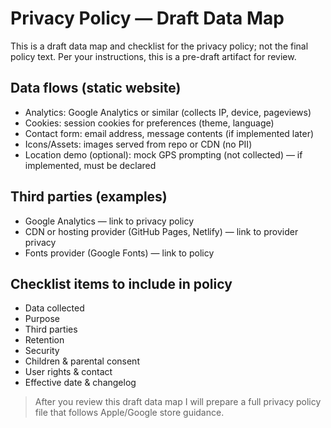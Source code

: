 # Privacy Policy — Draft Data Map

This is a draft data map and checklist for the privacy policy; not the final policy text. Per your instructions, this is a pre-draft artifact for review.

## Data flows (static website)
- Analytics: Google Analytics or similar (collects IP, device, pageviews)
- Cookies: session cookies for preferences (theme, language)
- Contact form: email address, message contents (if implemented later)
- Icons/Assets: images served from repo or CDN (no PII)
- Location demo (optional): mock GPS prompting (not collected) — if implemented, must be declared

## Third parties (examples)
- Google Analytics — link to privacy policy
- CDN or hosting provider (GitHub Pages, Netlify) — link to provider privacy
- Fonts provider (Google Fonts) — link to policy

## Checklist items to include in policy
- Data collected
- Purpose
- Third parties
- Retention
- Security
- Children & parental consent
- User rights & contact
- Effective date & changelog

> After you review this draft data map I will prepare a full privacy policy file that follows Apple/Google store guidance.
